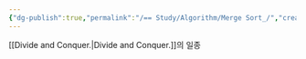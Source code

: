 ```yaml
---
{"dg-publish":true,"permalink":"/== Study/Algorithm/Merge Sort_/","created":"2023-12-04T23:04:06.000+09:00","updated":"2025-01-14T15:33:43.000+09:00"}
---
```


[[Divide and Conquer.\|Divide and Conquer.]]의 일종
